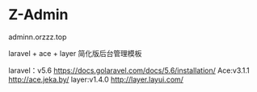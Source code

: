 # Z-Admin
adminn.orzzz.top

laravel + ace + layer 简化版后台管理模板

laravel：v5.6 https://docs.golaravel.com/docs/5.6/installation/
Ace:v3.1.1  http://ace.jeka.by/
layer:v1.4.0 http://layer.layui.com/


